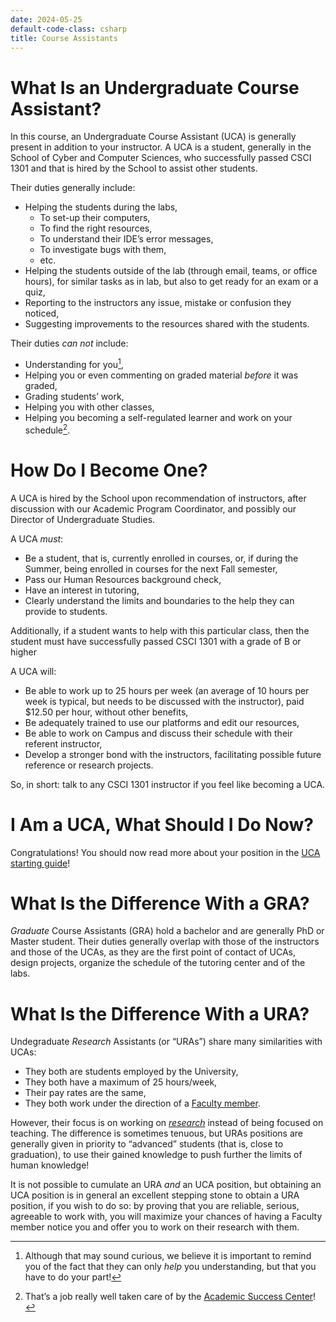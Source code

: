 ```yaml
---
date: 2024-05-25
default-code-class: csharp
title: Course Assistants
---
```


# What Is an Undergraduate Course Assistant?

In this course, an Undergraduate Course Assistant (UCA) is generally
present in addition to your instructor. A UCA is a student, generally in
the School of Cyber and Computer Sciences, who successfully passed CSCI
1301 and that is hired by the School to assist other students.

Their duties generally include:

- Helping the students during the labs,
  - To set-up their computers,
  - To find the right resources,
  - To understand their IDE’s error messages,
  - To investigate bugs with them,
  - etc.
- Helping the students outside of the lab (through email, teams, or
  office hours), for similar tasks as in lab, but also to get ready for
  an exam or a quiz,
- Reporting to the instructors any issue, mistake or confusion they
  noticed,
- Suggesting improvements to the resources shared with the students.

Their duties *can not* include:

- Understanding for you[^1],
- Helping you or even commenting on graded material *before* it was
  graded,
- Grading students’ work,
- Helping you with other classes,
- Helping you becoming a self-regulated learner and work on your
  schedule[^2].

# How Do I Become One?

A UCA is hired by the School upon recommendation of instructors, after
discussion with our Academic Program Coordinator, and possibly our
Director of Undergraduate Studies.

A UCA *must*:

- Be a student, that is, currently enrolled in courses, or, if during
  the Summer, being enrolled in courses for the next Fall semester,
- Pass our Human Resources background check,
- Have an interest in tutoring,
- Clearly understand the limits and boundaries to the help they can
  provide to students.

Additionally, if a student wants to help with this particular class,
then the student must have successfully passed CSCI 1301 with a grade of
B or higher

A UCA will:

- Be able to work up to 25 hours per week (an average of 10 hours per
  week is typical, but needs to be discussed with the instructor), paid
  \$12.50 per hour, without other benefits,
- Be adequately trained to use our platforms and edit our resources,
- Be able to work on Campus and discuss their schedule with their
  referent instructor,
- Develop a stronger bond with the instructors, facilitating possible
  future reference or research projects.

So, in short: talk to any CSCI 1301 instructor if you feel like becoming
a UCA.

# I Am a UCA, What Should I Do Now?

Congratulations! You should now read more about your position in the
[UCA starting guide](uca_guide.html)!

# What Is the Difference With a GRA?

*Graduate* Course Assistants (GRA) hold a bachelor and are generally PhD
or Master student. Their duties generally overlap with those of the
instructors and those of the UCAs, as they are the first point of
contact of UCAs, design projects, organize the schedule of the tutoring
center and of the labs.

# What Is the Difference With a URA?

Undegraduate *Research* Assistants (or “URAs”) share many similarities
with UCAs:

- They both are students employed by the University,
- They both have a maximum of 25 hours/week,
- Their pay rates are the same,
- They both work under the direction of a [Faculty
  member](https://www.augusta.edu/ccs/faculty.php).

However, their focus is on working on
[*research*](https://www.augusta.edu/ccs/research.php) instead of being
focused on teaching. The difference is sometimes tenuous, but URAs
positions are generally given in priority to “advanced” students (that
is, close to graduation), to use their gained knowledge to push further
the limits of human knowledge!

It is not possible to cumulate an URA *and* an UCA position, but
obtaining an UCA position is in general an excellent stepping stone to
obtain a URA position, if you wish to do so: by proving that you are
reliable, serious, agreeable to work with, you will maximize your
chances of having a Faculty member notice you and offer you to work on
their research with them.

[^1]: Although that may sound curious, we believe it is important to
    remind you of the fact that they can only *help* you understanding,
    but that you have to do your part!

[^2]: That’s a job really well taken care of by the [Academic Success
    Center](https://www.augusta.edu/academicsuccess/)!
